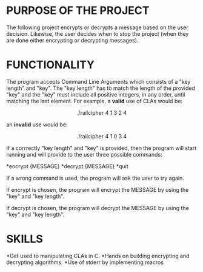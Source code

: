 # PURPOSE OF THE PROJECT

The following project encrypts or decrypts a message based on the user decision. Likewise, the user decides when to stop the project (when
they are done either encrypting or decrypting messages).

# FUNCTIONALITY

The program accepts Command Line Arguments which consists of a "key length" and "key". The "key length" has to match the length of the provided
"key" and the "key" must include all positive integers, in any order, until matching the last element. For example, a **valid** use of CLAs would be:

<center>./railcipher 4 1 3 2 4</center>

an **invalid** use would be:

<center>./railcipher 4 1 0 3 4</center>

If a corrrectly "key length" and "key" is provided, then the program will start running and will provide to the user three possible commands:

*encrypt {MESSAGE}
*decrypt {MESSAGE}
*quit

If a wrong command is used, the program will ask the user to try again.

If encrypt is chosen, the program will encrypt the MESSAGE by using the "key" and "key length".

If decrypt is chosen, the program will decrypt the MESSAGE by using the "key" and "key length".

# SKILLS

*Get used to manipulating CLAs in C.
*Hands on building encrypting and decrypting algorithms.
*Use of stderr by implementing macros